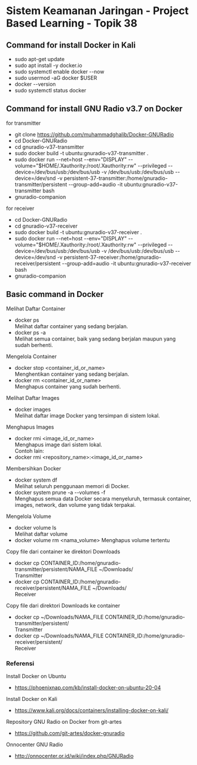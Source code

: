 # Sistem Keamanan Jaringan - Project Based Learning - Topik 38
  
  
## Command for install Docker in Kali
- sudo apt-get update
- sudo apt install -y docker.io
- sudo systemctl enable docker --now
- sudo usermod -aG docker $USER
- docker --version
- sudo systemctl status docker
  
  
## Command for install GNU Radio v3.7 on Docker
for transmitter
- git clone https://github.com/muhammadghalib/Docker-GNURadio
- cd Docker-GNURadio
- cd gnuradio-v37-transmitter
- sudo docker build -t ubuntu:gnuradio-v37-transmitter .
- sudo docker run --net=host --env="DISPLAY" --volume="$HOME/.Xauthority:/root/.Xauthority:rw" --privileged --device=/dev/bus/usb:/dev/bus/usb -v /dev/bus/usb:/dev/bus/usb --device=/dev/snd -v persistent-37-transmitter:/home/gnuradio-transmitter/persistent --group-add=audio -it ubuntu:gnuradio-v37-transmitter bash
- gnuradio-companion

for receiver
- cd Docker-GNURadio
- cd gnuradio-v37-receiver
- sudo docker build -t ubuntu:gnuradio-v37-receiver .
- sudo docker run --net=host --env="DISPLAY" --volume="$HOME/.Xauthority:/root/.Xauthority:rw" --privileged --device=/dev/bus/usb:/dev/bus/usb -v /dev/bus/usb:/dev/bus/usb --device=/dev/snd -v persistent-37-receiver:/home/gnuradio-receiver/persistent --group-add=audio -it ubuntu:gnuradio-v37-receiver bash
- gnuradio-companion

## Basic command in Docker
Melihat Daftar Container
- docker ps  
  Melihat daftar container yang sedang berjalan.
- docker ps -a  
  Melihat semua container, baik yang sedang berjalan maupun yang sudah berhenti.

Mengelola Container
- docker stop <container_id_or_name>  
  Menghentikan container yang sedang berjalan.
- docker rm <container_id_or_name>  
  Menghapus container yang sudah berhenti.

Melihat Daftar Images
- docker images  
  Melihat daftar image Docker yang tersimpan di sistem lokal.

Menghapus Images
- docker rmi <image_id_or_name>  
  Menghapus image dari sistem lokal.  
Contoh lain:
- docker rmi <repository_name>:<image_id_or_name>

Membersihkan Docker
- docker system df  
  Melihat seluruh penggunaan memori di Docker.
- docker system prune -a --volumes -f  
  Menghapus semua data Docker secara menyeluruh, termasuk container, images, network, dan volume yang tidak terpakai.

Mengelola Volume
- docker volume ls  
  Melihat daftar volume
- docker volume rm <nama_volume>
  Menghapus volume tertentu  

Copy file dari container ke direktori Downloads  
- docker cp CONTAINER_ID:/home/gnuradio-transmitter/persistent/NAMA_FILE ~/Downloads/  
  Transmitter  
- docker cp CONTAINER_ID:/home/gnuradio-receiver/persistent/NAMA_FILE ~/Downloads/  
  Receiver  
  
Copy file dari direktori Downloads ke container  
- docker cp ~/Downloads/NAMA_FILE CONTAINER_ID:/home/gnuradio-transmitter/persistent/  
  Transmitter  
- docker cp ~/Downloads/NAMA_FILE CONTAINER_ID:/home/gnuradio-receiver/persistent/  
  Receiver  
  
  
### Referensi
Install Docker on Ubuntu
- https://phoenixnap.com/kb/install-docker-on-ubuntu-20-04

Install Docker on Kali
- https://www.kali.org/docs/containers/installing-docker-on-kali/

Repository GNU Radio on Docker from git-artes
- https://github.com/git-artes/docker-gnuradio

Onnocenter GNU Radio
- http://onnocenter.or.id/wiki/index.php/GNURadio












